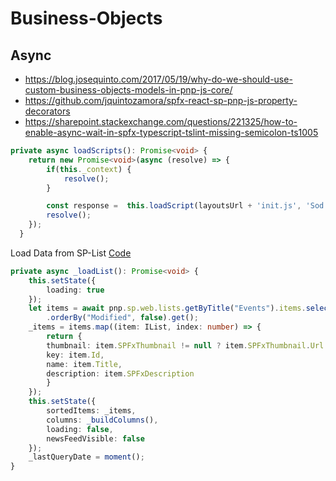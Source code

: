 # Business-Objects

## Async

- <https://blog.josequinto.com/2017/05/19/why-do-we-should-use-custom-business-objects-models-in-pnp-js-core/>
- <https://github.com/jquintozamora/spfx-react-sp-pnp-js-property-decorators>
- <https://sharepoint.stackexchange.com/questions/221325/how-to-enable-async-wait-in-spfx-typescript-tslint-missing-semicolon-ts1005>

```ts
private async loadScripts(): Promise<void> { 
    return new Promise<void>(async (resolve) => {
        if(this._context) {
            resolve();
        }

        const response =  this.loadScript(layoutsUrl + 'init.js', 'Sod');
        resolve();
    });
  }
  ```

Load Data from SP-List [Code](https://github.com/SharePoint/sp-dev-fx-webparts/blob/master/samples/react-webhooks-realtime/src/webparts/realTimeList/components/RealTimeList.tsx)

```ts
private async _loadList(): Promise<void> {
    this.setState({
        loading: true
    });
    let items = await pnp.sp.web.lists.getByTitle("Events").items.select("Id", "Title", "SPFxDescription", "SPFxThumbnail")
        .orderBy("Modified", false).get();
    _items = items.map((item: IList, index: number) => {
        return {
        thumbnail: item.SPFxThumbnail != null ? item.SPFxThumbnail.Url : "",
        key: item.Id,
        name: item.Title,
        description: item.SPFxDescription
        }
    });
    this.setState({
        sortedItems: _items,
        columns: _buildColumns(),
        loading: false,
        newsFeedVisible: false
    });
    _lastQueryDate = moment();
}
 ```
 